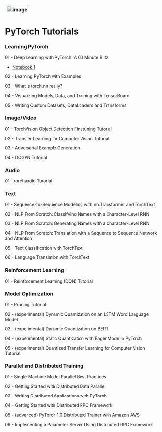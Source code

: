 |![image](https://github.com/Royal-526/PyTorch-Tutorials/blob/master/pytorch.png)|
|---|

# PyTorch Tutorials


### Learning PyTorch

01 - Deep Learning with PyTorch: A 60 Minute Blitz
 - [Notebook 1](https://github.com/Royal-526/PyTorch-Tutorials/blob/master/Notebooks/Deep%20Learning%20with%20PyTorch%20A%2060%20Minute%20Blitz%20-%20P1.ipynb)

02 - Learning PyTorch with Examples

03 - What is torch.nn really?

04 - Visualizing Models, Data, and Training with TensorBoard

05 - Writing Custom Datasets, DataLoaders and Transforms


### Image/Video

01 - TorchVision Object Detection Finetuning Tutorial

02 - Transfer Learning for Computer Vision Tutorial

03 - Adversarial Example Generation

04 - DCGAN Tutorial


### Audio

01 - torchaudio Tutorial


### Text

01 - Sequence-to-Sequence Modeling with nn.Transformer and TorchText

02 - NLP From Scratch: Classifying Names with a Character-Level RNN

03 - NLP From Scratch: Generating Names with a Character-Level RNN

04 - NLP From Scratch: Translation with a Sequence to Sequence Network and Attention

05 - Text Classification with TorchText

06 - Language Translation with TorchText


### Reinforcement Learning

01 - Reinforcement Learning (DQN) Tutorial


### Model Optimization

01 - Pruning Tutorial

02 - (experimental) Dynamic Quantization on an LSTM Word Language Model

03 - (experimental) Dynamic Quantization on BERT

04 - (experimental) Static Quantization with Eager Mode in PyTorch

05 - (experimental) Quantized Transfer Learning for Computer Vision Tutorial


### Parallel and Distributed Training

01 - Single-Machine Model Parallel Best Practices

02 - Getting Started with Distributed Data Parallel

03 - Writing Distributed Applications with PyTorch

04 - Getting Started with Distributed RPC Framework

05 - (advanced) PyTorch 1.0 Distributed Trainer with Amazon AWS

06 - Implementing a Parameter Server Using Distributed RPC Framework



